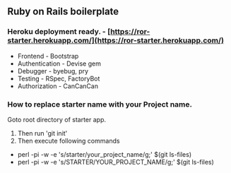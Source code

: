 ## Ruby on Rails boilerplate

### Heroku deployment ready. - [https://ror-starter.herokuapp.com/](https://ror-starter.herokuapp.com/)

* Frontend - Bootstrap
* Authentication - Devise gem
* Debugger - byebug, pry
* Testing - RSpec, FactoryBot
* Authorization - CanCanCan

### How to replace starter name with your Project name.
  Goto root directory of starter app.
  1. Then run 'git init'
  2. Then execute following commands

* perl -pi -w -e 's/starter/your_project_name/g;' $(git ls-files)
* perl -pi -w -e 's/STARTER/YOUR_PROJECT_NAME/g;' $(git ls-files)
